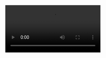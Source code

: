 <video >
  <source src = '{{site.baseurl}}/assets/video2.mp4'>
</video>
<div class = 'overlay flex'>
  <i class="fa fa-play fa-3x play" aria-hidden="true"></i>
</div>
